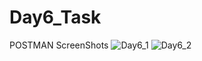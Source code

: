 # Day6_Task
POSTMAN ScreenShots
![Day6_1](https://github.com/user-attachments/assets/d3908493-6cdf-4dab-8577-645c2810c163)
![Day6_2](https://github.com/user-attachments/assets/63b927cf-c5b0-4042-8740-3edf060ba16f)
